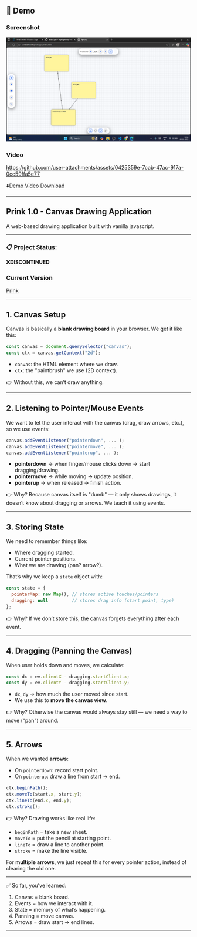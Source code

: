 ## 🎥 Demo
### Screenshot
![Demo Screenshot](assets/image/apricity-prototype-2025-10-06%2010-27-16.png)

### Video

https://github.com/user-attachments/assets/0425359e-7cab-47ac-917a-0cc59ffa5e77



⬇️[Demo Video Download](assets/video/apricity-prototype-2025-10-06%2010-27-16.mp4)

--- 

## Prink 1.0 - Canvas Drawing Application

A web-based drawing application built with vanilla javascript.

---

### 📋 Project Status: 

 **❌DISCONTINUED**


### Current Version 
[Prink](https://github.com/PriDebnath/Prink)

---

## 1. **Canvas Setup**

Canvas is basically a **blank drawing board** in your browser.
We get it like this:

```js
const canvas = document.querySelector("canvas");
const ctx = canvas.getContext("2d");
```

* `canvas`: the HTML element where we draw.
* `ctx`: the "paintbrush" we use (2D context).

👉 Without this, we can’t draw anything.

---

## 2. **Listening to Pointer/Mouse Events**

We want to let the user interact with the canvas (drag, draw arrows, etc.), so we use events:

```js
canvas.addEventListener("pointerdown", ... );
canvas.addEventListener("pointermove", ... );
canvas.addEventListener("pointerup", ... );
```

* **pointerdown** → when finger/mouse clicks down → start dragging/drawing.
* **pointermove** → while moving → update position.
* **pointerup** → when released → finish action.

👉 Why? Because canvas itself is "dumb" — it only shows drawings, it doesn’t know about dragging or arrows. We teach it using events.

---

## 3. **Storing State**

We need to remember things like:

* Where dragging started.
* Current pointer positions.
* What we are drawing (pan? arrow?).

That’s why we keep a `state` object with:

```js
const state = {
  pointerMap: new Map(), // stores active touches/pointers
  dragging: null         // stores drag info (start point, type)
};
```

👉 Why? If we don’t store this, the canvas forgets everything after each event.

---

## 4. **Dragging (Panning the Canvas)**

When user holds down and moves, we calculate:

```js
const dx = ev.clientX - dragging.startClient.x;
const dy = ev.clientY - dragging.startClient.y;
```

* `dx`, `dy` → how much the user moved since start.
* We use this to **move the canvas view**.

👉 Why? Otherwise the canvas would always stay still — we need a way to move ("pan") around.

---

## 5. **Arrows**

When we wanted **arrows**:

* On `pointerdown`: record start point.
* On `pointerup`: draw a line from start → end.

```js
ctx.beginPath();
ctx.moveTo(start.x, start.y);
ctx.lineTo(end.x, end.y);
ctx.stroke();
```

👉 Why? Drawing works like real life:

* `beginPath` = take a new sheet.
* `moveTo` = put the pencil at starting point.
* `lineTo` = draw a line to another point.
* `stroke` = make the line visible.

For **multiple arrows**, we just repeat this for every pointer action, instead of clearing the old one.

---

✅ So far, you’ve learned:

1. Canvas = blank board.
2. Events = how we interact with it.
3. State = memory of what’s happening.
4. Panning = move canvas.
5. Arrows = draw start → end lines.

---
